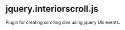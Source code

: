 jquery.interiorscroll.js
========================

Plugin for creating scrolling divs using jquery UIs events.
